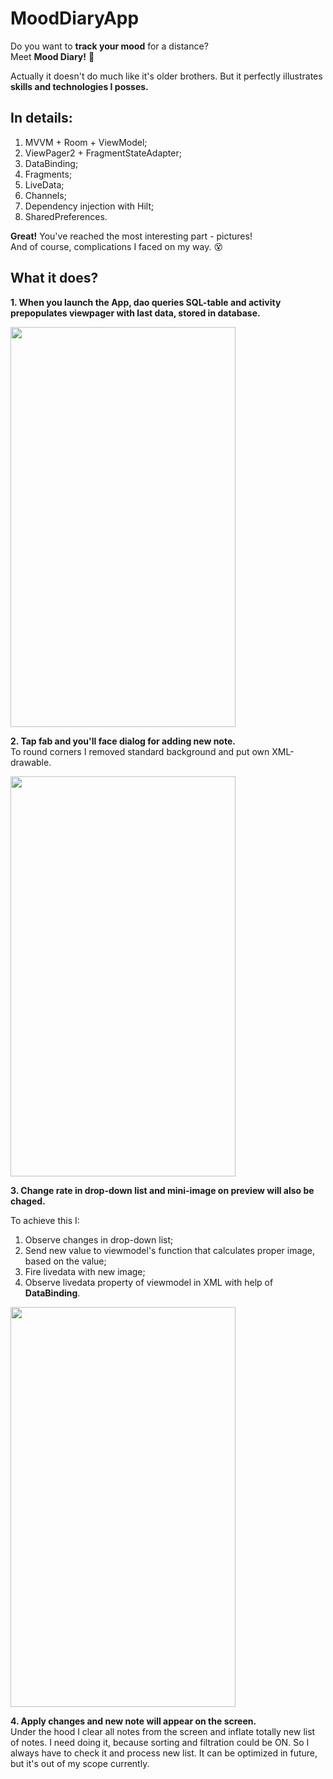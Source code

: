# MoodDiaryApp

Do you want to **track your mood** for a distance? <br>
Meet **Mood Diary!** :book:

Actually it doesn't do much like it's older brothers.
But it perfectly illustrates **skills and technologies I posses.**

## In details:
1. MVVM + Room + ViewModel;
2. ViewPager2 + FragmentStateAdapter;
3. DataBinding;
4. Fragments;
5. LiveData;
6. Channels;
7. Dependency injection with Hilt;
8. SharedPreferences.

**Great!** You've reached the most interesting part - pictures! <br>
And of course, complications I faced on my way. :dizzy_face:

## What it does?

**1. When you launch the App, dao queries SQL-table and activity prepopulates viewpager with last data, stored in database.**

<img src="https://user-images.githubusercontent.com/79222385/149162936-bc58d29b-7670-4930-b994-c55a9b3e69a0.jpg" width="360" height="640">

**2. Tap fab and you'll face dialog for adding new note.** <br>
To round corners I removed standard background and put own XML-drawable.<br>

<img src="https://user-images.githubusercontent.com/79222385/149165241-b970163c-1eeb-4f13-97e6-536c26877afe.jpg" width="360" height="640">

**3. Change rate in drop-down list and mini-image on preview will also be chaged.** <br>

To achieve this I:
1. Observe changes in drop-down list;
2. Send new value to viewmodel's function that calculates proper image, based on the value;
3. Fire livedata with new image;
4. Observe livedata property of viewmodel in XML with help of **DataBinding**.<br>

<img src="https://user-images.githubusercontent.com/79222385/149166814-26032f3b-9219-47d3-a6c0-117208f4a3a9.jpg" width="360" height="640">

**4. Apply changes and new note will appear on the screen.** <br>
Under the hood I clear all notes from the screen and inflate totally new list of notes. 
I need doing it, because sorting and filtration could be ON. So I always have to check it and process new list.
It can be optimized in future, but it's out of my scope currently.

